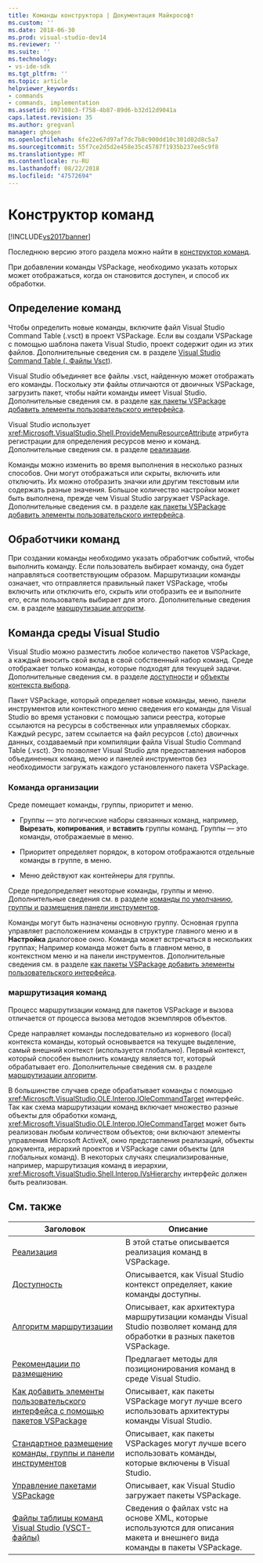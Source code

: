 ```yaml
---
title: Команды конструктора | Документация Майкрософт
ms.custom: ''
ms.date: 2018-06-30
ms.prod: visual-studio-dev14
ms.reviewer: ''
ms.suite: ''
ms.technology:
- vs-ide-sdk
ms.tgt_pltfrm: ''
ms.topic: article
helpviewer_keywords:
- commands
- commands, implementation
ms.assetid: 097108c3-f758-4b87-89d6-b32d12d9041a
caps.latest.revision: 35
ms.author: gregvanl
manager: ghogen
ms.openlocfilehash: 6fe22e67d97af7dc7b8c900dd10c301d02d8c5a7
ms.sourcegitcommit: 55f7ce2d5d2e458e35c45787f1935b237ee5c9f8
ms.translationtype: MT
ms.contentlocale: ru-RU
ms.lasthandoff: 08/22/2018
ms.locfileid: "47572694"
---
```

# <a name="command-design"></a>Конструктор команд
[!INCLUDE[vs2017banner](../../includes/vs2017banner.md)]

Последнюю версию этого раздела можно найти в [конструктор команд](https://docs.microsoft.com/visualstudio/extensibility/internals/command-design).  
  
При добавлении команды VSPackage, необходимо указать которых может отображаться, когда он становится доступен, и способ их обработки.  
  
## <a name="defining-commands"></a>Определение команд  
 Чтобы определить новые команды, включите файл Visual Studio Command Table (.vsct) в проект VSPackage. Если вы создали VSPackage с помощью шаблона пакета Visual Studio, проект содержит один из этих файлов. Дополнительные сведения см. в разделе [Visual Studio Command Table (. Файлы Vsct)](../../extensibility/internals/visual-studio-command-table-dot-vsct-files.md).  
  
 Visual Studio объединяет все файлы .vsct, найденную может отображать его команды. Поскольку эти файлы отличаются от двоичных VSPackage, загрузить пакет, чтобы найти команды имеет Visual Studio. Дополнительные сведения см. в разделе [как пакеты VSPackage добавить элементы пользовательского интерфейса](../../extensibility/internals/how-vspackages-add-user-interface-elements.md).  
  
 Visual Studio использует <xref:Microsoft.VisualStudio.Shell.ProvideMenuResourceAttribute> атрибута регистрации для определения ресурсов меню и команд. Дополнительные сведения см. в разделе [реализации](../../extensibility/internals/command-implementation.md).  
  
 Команды можно изменить во время выполнения в несколько разных способов. Они могут отображаться или скрыты, включить или отключить. Их можно отобразить значки или другим текстовым или содержать разные значения. Большое количество настройки может быть выполнена, прежде чем Visual Studio загружает VSPackage. Дополнительные сведения см. в разделе [как пакеты VSPackage добавить элементы пользовательского интерфейса](../../extensibility/internals/how-vspackages-add-user-interface-elements.md).  
  
## <a name="command-handlers"></a>Обработчики команд  
 При создании команды необходимо указать обработчик событий, чтобы выполнить команду. Если пользователь выбирает команду, она будет направляться соответствующим образом. Маршрутизации команды означает, что отправляется правильный пакет VSPackage, чтобы включить или отключить его, скрыть или отобразить ее и выполните его, если пользователь выбирает для этого. Дополнительные сведения см. в разделе [маршрутизации алгоритм](../../extensibility/internals/command-routing-algorithm.md).  
  
## <a name="the-visual-studio-command-environment"></a>Команда среды Visual Studio  
 Visual Studio можно разместить любое количество пакетов VSPackage, а каждый вносить свой вклад в свой собственный набор команд. Среде отображает только команды, которые подходят для текущей задачи. Дополнительные сведения см. в разделе [доступности](../../extensibility/internals/command-availability.md) и [объекты контекста выбора](../../extensibility/internals/selection-context-objects.md).  
  
 Пакет VSPackage, который определяет новые команды, меню, панели инструментов или контекстного меню сведения его команды для Visual Studio во время установки с помощью записи реестра, которые ссылаются на ресурсы в собственных или управляемых сборках. Каждый ресурс, затем ссылается на файл ресурсов (.cto) двоичных данных, создаваемый при компиляции файла Visual Studio Command Table (.vsct). Это позволяет Visual Studio для предоставления наборов объединенных команд, меню и панелей инструментов без необходимости загружать каждого установленного пакета VSPackage.  
  
### <a name="command-organization"></a>Команда организации  
 Среде помещает команды, группы, приоритет и меню.  
  
-   Группы — это логические наборы связанных команд, например, **Вырезать**, **копирования**, и **вставить** группы команд. Группы — это команды, отображаемые в меню.  
  
-   Приоритет определяет порядок, в котором отображаются отдельные команды в группе, в меню.  
  
-   Меню действуют как контейнеры для группы.  
  
 Среде предопределяет некоторые команды, группы и меню. Дополнительные сведения см. в разделе [команды по умолчанию, группы и размещения панели инструментов](../../extensibility/internals/default-command-group-and-toolbar-placement.md).  
  
 Команды могут быть назначены основную группу. Основная группа управляет расположением команды в структуре главного меню и в **Настройка** диалоговое окно. Команда может встречаться в нескольких группах; Например команда может быть в главном меню, в контекстном меню и на панели инструментов. Дополнительные сведения см. в разделе [как пакеты VSPackage добавить элементы пользовательского интерфейса](../../extensibility/internals/how-vspackages-add-user-interface-elements.md).  
  
### <a name="command-routing"></a>маршрутизация команд  
 Процесс маршрутизации команд для пакетов VSPackage и вызова отличается от процесса вызова методов экземпляров объектов.  
  
 Среде направляет команды последовательно из корневого (local) контекста команды, который основывается на текущее выделение, самый внешний контекст (используется глобально). Первый контекст, который способен выполнить команду является тот, который обрабатывает его. Дополнительные сведения см. в разделе [маршрутизации алгоритм](../../extensibility/internals/command-routing-algorithm.md).  
  
 В большинстве случаев среде обрабатывает команды с помощью <xref:Microsoft.VisualStudio.OLE.Interop.IOleCommandTarget> интерфейс. Так как схема маршрутизации команд включает множество разные объекты для обработки команд, <xref:Microsoft.VisualStudio.OLE.Interop.IOleCommandTarget> может быть реализован любым количеством объектов; они включают элементы управления Microsoft ActiveX, окно представления реализаций, объекты документа, иерархий проектов и VSPackage сами объекты (для глобальных команд). В некоторых случаях специализированные, например, маршрутизация команд в иерархии, <xref:Microsoft.VisualStudio.Shell.Interop.IVsHierarchy> интерфейс должен быть реализован.  
  
## <a name="related-topics"></a>См. также  
  
|Заголовок|Описание|  
|-----------|-----------------|  
|[Реализация](../../extensibility/internals/command-implementation.md)|В этой статье описывается реализация команд в VSPackage.|  
|[Доступность](../../extensibility/internals/command-availability.md)|Описывается, как Visual Studio контекст определяет, какие команды доступны.|  
|[Алгоритм маршрутизации](../../extensibility/internals/command-routing-algorithm.md)|Описывает, как архитектура маршрутизации команды Visual Studio позволяет команд для обработки в разных пакетов VSPackage.|  
|[Рекомендации по размещению](../../extensibility/internals/command-placement-guidelines.md)|Предлагает методы для позиционирования команд в среде Visual Studio.|  
|[Как добавить элементы пользовательского интерфейса с помощью пакетов VSPackage](../../extensibility/internals/how-vspackages-add-user-interface-elements.md)|Описывает, как пакеты VSPackage могут лучше всего использовать архитектуры команды Visual Studio.|  
|[Стандартное размещение команды, группы и панели инструментов](../../extensibility/internals/default-command-group-and-toolbar-placement.md)|Описывает, как пакеты VSPackages могут лучше всего использовать команды, которые включены в Visual Studio.|  
|[Управление пакетами VSPackage](../../extensibility/managing-vspackages.md)|Описывает, как Visual Studio загружает пакеты VSPackage.|  
|[Файлы таблицы команд Visual Studio (VSCT-файлы)](../../extensibility/internals/visual-studio-command-table-dot-vsct-files.md)|Сведения о файлах vstc на основе XML, которые используются для описания макета и внешнего вида команды в пакеты VSPackage.|

